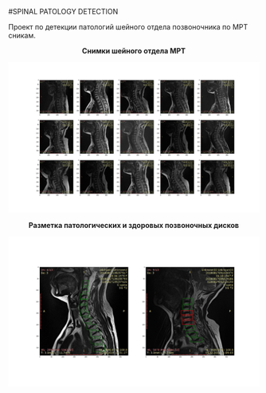 #SPINAL PATOLOGY DETECTION

Проект по детекции патологий шейного отдела позвоночника по МРТ сникам.

<center><b>Снимки шейного отдела МРТ</center>

![Images map](/content/spinal_shots_map.png)

<center><b>Разметка патологических и здоровых позвоночных дисков</center>

![Images markup](/content/spinal_shots_markup.png)